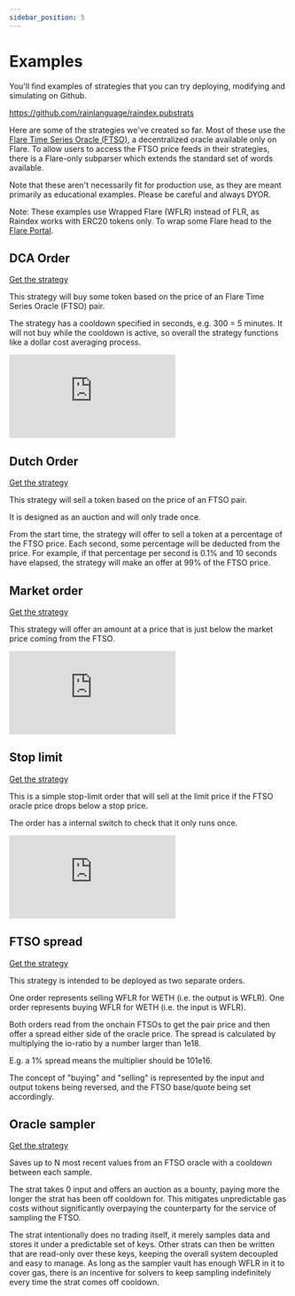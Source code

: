 ```yaml
---
sidebar_position: 5
---
```

# Examples

You'll find examples of strategies that you can try deploying, modifying and simulating on Github.

https://github.com/rainlanguage/raindex.pubstrats

Here are some of the strategies we've created so far. Most of these use the [Flare Time Series Oracle (FTSO)](https://flare.network/ftso/), a decentralized oracle available only on Flare. To allow users to access the FTSO price feeds in their strategies, there is a Flare-only subparser which extends the standard set of words available.

Note that these aren't necessarily fit for production use, as they are meant primarily as educational examples. Please be careful and always DYOR.

Note: These examples use Wrapped Flare (WFLR) instead of FLR, as Raindex works with ERC20 tokens only. To wrap some Flare head to the [Flare Portal](https://portal.flare.network/).

## DCA Order

[Get the strategy](https://raw.githubusercontent.com/rainlanguage/raindex.pubstrats/main/src/learning/flare/flr-dca-cooldown.rain)

This strategy will buy some token based on the price of an Flare Time Series Oracle (FTSO) pair.

The strategy has a cooldown specified in seconds, e.g. 300 = 5 minutes. It will not buy while the cooldown is active, so overall the strategy functions like a dollar cost averaging process.

<div style={{ position: 'relative', paddingBottom: '64.63%', height: 0 }}>
    <iframe
      src="https://www.loom.com/embed/0fefdaa232b545939ce4167f7d8aaaac?sid=ac750cb4-1960-44e7-b0d0-7dce25a61cbd"
      frameborder="0"
      allowFullScreen
      style={{ position: 'absolute', top: 0, left: 0, width: '100%', height: '100%' }}
    ></iframe>
  </div>

## Dutch Order

[Get the strategy](https://raw.githubusercontent.com/rainlanguage/raindex.pubstrats/main/src/learning/flare/flr-dutch-order.rain)

This strategy will sell a token based on the price of an FTSO pair.

It is designed as an auction and will only trade once.

From the start time, the strategy will offer to sell a token at a percentage of the FTSO price. Each second, some percentage will be deducted from the price. For example, if that percentage per second is 0.1% and 10 seconds have elapsed, the strategy will make an offer at 99% of the FTSO price.

## Market order

[Get the strategy](https://raw.githubusercontent.com/rainlanguage/raindex.pubstrats/main/src/learning/flare/flr-ftso-market-order.rain)

This strategy will offer an amount at a price that is just below the market price coming from the FTSO.

<div style={{ position: 'relative', paddingBottom: '64.63%', height: 0 }}>
    <iframe
      src="https://www.loom.com/embed/ad96c2fb0490407ca55ee237181d7320?sid=52021bb9-238f-4e13-9cb0-efd11a69fcca"
      frameborder="0"
      allowFullScreen
      style={{ position: 'absolute', top: 0, left: 0, width: '100%', height: '100%' }}
    ></iframe>
  </div>

## Stop limit

[Get the strategy](https://raw.githubusercontent.com/rainlanguage/raindex.pubstrats/main/src/learning/flare/flr-stop-limit.rain)

This is a simple stop-limit order that will sell at the limit price if the FTSO oracle price drops below a stop price.

The order has a internal switch to check that it only runs once.

<div style={{ position: 'relative', paddingBottom: '64.63%', height: 0 }}>
    <iframe
      src="https://www.loom.com/embed/b384e166b6ba40218c2c1576db3b06b5?sid=106c773d-eef7-4f57-a433-20975623bf76"
      frameborder="0"
      allowFullScreen
      style={{ position: 'absolute', top: 0, left: 0, width: '100%', height: '100%' }}
    ></iframe>
</div>

## FTSO spread

[Get the strategy](https://raw.githubusercontent.com/rainlanguage/raindex.pubstrats/main/src/learning/flare/ftso-spread.rain)

This strategy is intended to be deployed as two separate orders.

One order represents selling WFLR for WETH (i.e. the output is WFLR). One order represents buying WFLR for WETH (i.e. the input is WFLR).

Both orders read from the onchain FTSOs to get the pair price and then offer a spread either side of the oracle price. The spread is calculated by multiplying the io-ratio by a number larger than 1e18.

E.g. a 1% spread means the multiplier should be 101e16.

The concept of "buying" and "selling" is represented by the input and output tokens being reversed, and the FTSO base/quote being set accordingly.

## Oracle sampler

[Get the strategy](https://raw.githubusercontent.com/rainlanguage/raindex.pubstrats/main/src/learning/flare/ftso-sampler.rain)

Saves up to N most recent values from an FTSO oracle with a cooldown between each sample.

The strat takes 0 input and offers an auction as a bounty, paying more the longer the strat has been off cooldown for. This mitigates unpredictable gas costs without significantly overpaying the counterparty for the service of sampling the FTSO.

The strat intentionally does no trading itself, it merely samples data and stores it under a predictable set of keys. Other strats can then be written that are read-only over these keys, keeping the overall system decoupled and easy to manage. As long as the sampler vault has enough WFLR in it to cover gas, there is an incentive for solvers to keep sampling indefinitely every time the strat comes off cooldown.
